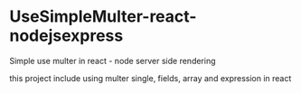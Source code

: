 # UseSimpleMulter-react-nodejsexpress

Simple use multer in react - node server side rendering

this project include using multer single, fields, array and expression in react 
